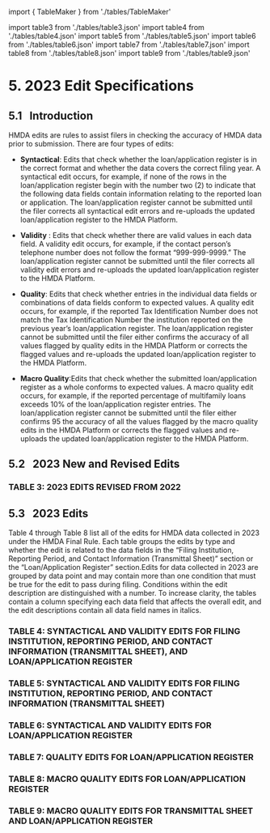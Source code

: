 import { TableMaker } from './tables/TableMaker'

import table3 from './tables/table3.json'
import table4 from './tables/table4.json'
import table5 from './tables/table5.json'
import table6 from './tables/table6.json'
import table7 from './tables/table7.json'
import table8 from './tables/table8.json'
import table9 from './tables/table9.json'

# 5. 2023 Edit Specifications

## 5.1 &nbsp; Introduction

HMDA edits are rules to assist filers in checking the accuracy of HMDA data prior to
submission. There are four types of edits:

- **Syntactical**: Edits that check whether the loan/application register is in the correct
format and whether the data covers the correct filing year. A syntactical edit occurs, for
example, if none of the rows in the loan/application register begin with the number two
(2) to indicate that the following data fields contain information relating to the reported
loan or application. The loan/application register cannot be submitted until the filer
corrects all syntactical edit errors and re-uploads the updated loan/application register to
the HMDA Platform.

- **Validity** : Edits that check whether there are valid values in each data field. A validity
edit occurs, for example, if the contact person’s telephone number does not follow the
format “999-999-9999.” The loan/application register cannot be submitted until the filer
corrects all validity edit errors and re-uploads the updated loan/application register to
the HMDA Platform.

- **Quality**: Edits that check whether entries in the individual data fields or combinations of
data fields conform to expected values. A quality edit occurs, for example, if the reported
Tax Identification Number does not match the Tax Identification Number the institution
reported on the previous year’s loan/application register. The loan/application register
cannot be submitted until the filer either confirms the accuracy of all values flagged by
quality edits in the HMDA Platform or corrects the flagged values and re-uploads the
updated loan/application register to the HMDA Platform.

- **Macro Quality**:Edits that check whether the submitted loan/application register as a
whole conforms to expected values. A macro quality edit occurs, for example, if the
reported percentage of multifamily loans exceeds 10% of the loan/application register
entries. The loan/application register cannot be submitted until the filer either confirms 
95
the accuracy of all the values flagged by the macro quality edits in the HMDA Platform or
corrects the flagged values and re-uploads the updated loan/application register to the
HMDA Platform.

## 5.2 &nbsp; 2023 New and Revised Edits 


### TABLE 3: 2023 EDITS REVISED FROM 2022

<TableMaker jsonData={table3} tableNumber='3' tableName='Table 3' />

## 5.3 &nbsp; 2023 Edits
Table 4 through Table 8 list all of the edits for HMDA data collected in 2023 under the HMDA
Final Rule. Each table groups the edits by type and whether the edit is related to the data fields
in the “Filing Institution, Reporting Period, and Contact Information (Transmittal Sheet)”
section or the “Loan/Application Register” section.Edits for data collected in 2023 are grouped
by data point and may contain more than one condition that must be true for the edit to pass
during filing. Conditions within the edit description are distinguished with a number. To
increase clarity, the tables contain a column specifying each data field that affects the overall
edit, and the edit descriptions contain all data field names in italics. 

### TABLE 4: SYNTACTICAL AND VALIDITY EDITS FOR FILING INSTITUTION, REPORTING PERIOD, AND CONTACT INFORMATION (TRANSMITTAL SHEET), AND LOAN/APPLICATION REGISTER

<TableMaker jsonData={table4} tableNumber='4' tableName='Table 4' />

### TABLE 5: SYNTACTICAL AND VALIDITY EDITS FOR FILING INSTITUTION, REPORTING PERIOD, AND CONTACT INFORMATION (TRANSMITTAL SHEET)

<TableMaker jsonData={table5} tableNumber='5' tableName='Table 5' />

### TABLE 6: SYNTACTICAL AND VALIDITY EDITS FOR LOAN/APPLICATION REGISTER

<TableMaker jsonData={table6} tableNumber='6' tableName='Table 6' />

### TABLE 7: QUALITY EDITS FOR LOAN/APPLICATION REGISTER

<TableMaker jsonData={table7} tableNumber='7' tableName='Table 7' />

### TABLE 8: MACRO QUALITY EDITS FOR LOAN/APPLICATION REGISTER

<TableMaker jsonData={table8} tableNumber='8' tableName='Table 8' />

### TABLE 9: MACRO QUALITY EDITS FOR TRANSMITTAL SHEET AND LOAN/APPLICATION REGISTER

<TableMaker jsonData={table9} tableNumber='9' tableName='Table 9' />